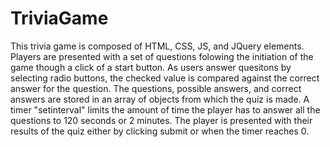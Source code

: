 # TriviaGame

This trivia game is composed of HTML, CSS, JS, and JQuery elements. Players are presented with a set of questions folowing the initiation of the game though a click of a start button. As users answer quesitons by selecting radio buttons, the checked value is compared against the correct answer for the question. The questions, possible answers, and correct answers are stored in an array of objects from which the quiz is made. A timer "setinterval" limits the amount of time the player has to answer all the questions to 120 seconds or 2 minutes. The player is presented with their results of the quiz either by clicking submit or when the timer reaches 0.
